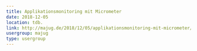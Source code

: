 ```yaml
---
title: Applikationsmonitoring mit Micrometer
date: 2018-12-05
location: tdb.
link: http://majug.de/2018/12/05/applikationsmonitoring-mit-micrometer/
usergroup: majug
type: usergroup
---
```

